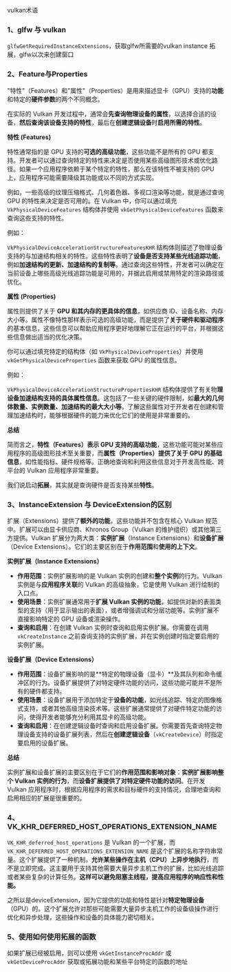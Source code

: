 vulkan术语



### 1、glfw 与 vulkan

`glfwGetRequiredInstanceExtensions`，获取glfw所需要的vulkan instance 拓展，glfw以次来创建窗口



### 2、Feature与Properties

"特性"（Features）和"属性"（Properties）是用来描述显卡（GPU）支持的**功能**和特定的**硬件参数**的两个不同概念。

在实际的 Vulkan 开发过程中，通常会**先查询物理设备的属性**，以选择合适的设备，**然后查询该设备支持的特性**，最后在**创建逻辑设备**时**启用所需的特性**。



**特性 (Features)**

特性通常指的是 GPU 支持的**可选的高级功能**，这些功能不是所有的 GPU 都支持。开发者可以通过查询特定的特性来决定是否使用某些高级图形技术或优化路径。如果一个应用程序依赖于某个特定的特性，那么在该特性不被支持的 GPU 上，应用程序可能需要降级其功能或以不同的方式实现。

例如，一些高级的纹理压缩格式、几何着色器、多视口渲染等功能，就是通过查询 GPU 的特性来决定是否可用的。在 Vulkan 中，你可以通过填充 `VkPhysicalDeviceFeatures` 结构体并使用 `vkGetPhysicalDeviceFeatures` 函数来查询这些支持的特性。

例如：

`VkPhysicalDeviceAccelerationStructureFeaturesKHR` 结构体则描述了物理设备支持的与加速结构相关的特性。这些特性表明了**设备是否支持某些光线追踪功能**，例如**加速结构的更新、加速结构的复制等**。通过查询这些特性，开发者可以确定在当前设备上哪些高级光线追踪功能是可用的，并据此启用或禁用特定的渲染路径或优化。



**属性 (Properties)**

属性则提供了关于 **GPU 和其内存的更具体的信息**，如供应商 ID、设备名称、内存大小等。属性不像特性那样表示可选的高级功能，而是提供了**关于硬件和驱动程序**的基本信息，这些信息可以帮助应用程序更好地理解它正在运行的平台，并根据这些信息做出适当的优化决策。

你可以通过填充特定的结构体（如 `VkPhysicalDeviceProperties`）并使用 `vkGetPhysicalDeviceProperties` 函数来获取 GPU 的属性信息。

例如：

`VkPhysicalDeviceAccelerationStructurePropertiesKHR` 结构体提供了有关物**理设备加速结构支持的具体属性信息**。这包括了一些关键的硬件限制，如**最大的几何体数量、实例数量、加速结构的最大大小等**。了解这些属性对于开发者在创建和管理加速结构时，能够根据硬件的能力来优化它们的使用是非常重要的。



**总结**

简而言之，**特性（Features）表示 GPU 支持的高级功能**，这些功能可能对某些应用程序的高级图形技术至关重要，而**属性（Properties）提供了关于 GPU 的基础信息**，如性能指标、硬件规格等。正确地查询和利用这些信息对于开发高性能、跨平台的 Vulkan 应用程序非常重要。



我们说启动**拓展**，其实就是查询硬件是否支持某些**特性**。



### 3、InstanceExtension 与 DeviceExtension的区别

扩展（Extensions）提供了**额外的功能**，这些功能并不包含在核心 Vulkan 规范中。扩展可以由显卡供应商、Khronos Group（Vulkan 的维护组织）或其他第三方提供。Vulkan 扩展分为两大类：**实例扩展**（Instance Extensions）和**设备扩展**（Device Extensions）。它们的主要区别在于**作用范围**和**使用的上下文**。

**实例扩展（Instance Extensions）**

- **作用范围**：实例扩展影响的是 Vulkan 实例的创建和**整个实例**的行为。Vulkan 实例是与**应用程序关联**的 Vulkan 的高级抽象，它是使用 Vulkan 进行绘制的入口点。
- **使用场景**：实例扩展通常用于**扩展 Vulkan 实例的功能**，如提供对新的表面类型的支持（用于显示输出的表面），或者增强调试和分层功能等。实例扩展不直接影响特定的 GPU 设备或渲染操作。
- **查询和启用**：在创建 Vulkan 实例时查询和启用实例扩展。你需要在调用 `vkCreateInstance` 之前查询支持的实例扩展，并在实例创建时指定要启用的实例扩展。

**设备扩展（Device Extensions）**

- **作用范围**：设备扩展影响的是**特定的物理设备（显卡）**及其队列和命令缓冲区的行为。设备扩展提供了对特定硬件功能的访问，这些功能可能并不是所有的硬件都支持。
- **使用场景**：设备扩展用于添加特定于**设备的功能**，如光线追踪、特定的图像格式支持，或者其他高级渲染技术等。这些扩展通常提供了对硬件特定功能的访问，使得开发者能够充分利用其显卡的高级功能。
- **查询和启用**：在创建逻辑设备时查询和启用设备扩展。你需要首先查询特定物理设备支持的设备扩展列表，然后在**创建逻辑设备**（`vkCreateDevice`）时指定要启用的设备扩展。

**总结**

实例扩展和设备扩展的主要区别在于它们的**作用范围和影响对象**：**实例扩展影响整个 Vulkan 实例的行为**，而**设备扩展提供了对特定硬件功能的访问**。在开发 Vulkan 应用程序时，根据应用程序的需求和目标硬件的支持情况，合理地查询和启用相应的扩展是很重要的。



### 4、VK_KHR_DEFERRED_HOST_OPERATIONS_EXTENSION_NAME

`VK_KHR_deferred_host_operations` 是 Vulkan 的一个扩展，而 `VK_KHR_DEFERRED_HOST_OPERATIONS_EXTENSION_NAME` 是这个扩展的名称字符串常量。这个扩展提供了一种机制，**允许某些操作在主机（CPU）上异步地执行**，而不是立即完成。这主要用于支持其他需要大量异步主机工作的扩展，比如光线追踪或者某些复杂的计算任务。**这样可以避免阻塞主线程，提高应用程序的响应性和性能。**

之所以是deviceExtension，因为它提供的功能和特性是针对**特定物理设备**（GPU）的。这个扩展允许对那些可能需要大量异步主机工作的设备级操作进行优化和异步处理，这些操作和设备的具体能力密切相关。



### 5、使用如何使用拓展的函数

如果扩展已经被启用，则可以使用 `vkGetInstanceProcAddr` 或 `vkGetDeviceProcAddr` 获取或拓展功能和某些平台特定的函数的地址